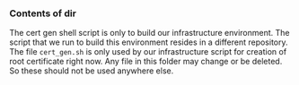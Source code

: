 ### Contents of dir

The cert gen shell script is only to build our infrastructure environment. 
The script that we run to build this environment resides in a different repository.
The file `cert_gen.sh` is only used by our infrastructure script for creation of root certificate right now.
Any file in this folder may change or be deleted. So these should not be used anywhere else.
